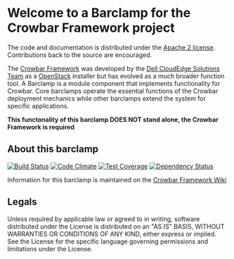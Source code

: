 Welcome to a Barclamp for the Crowbar Framework project
=======================================================

The code and documentation is distributed under the [Apache 2 license](http://www.apache.org/licenses/LICENSE-2.0.html).
Contributions back to the source are encouraged.

The [Crowbar Framework](https://github.com/crowbar/crowbar) was developed by the
[Dell CloudEdge Solutions Team](http://dell.com/openstack) as a [OpenStack](http://OpenStack.org) installer but has
evolved as a much broader function tool. A Barclamp is a module component that implements functionality for Crowbar.
Core barclamps operate the essential functions of the Crowbar deployment mechanics while other barclamps extend the
system for specific applications.

**This functonality of this barclamp DOES NOT stand alone, the Crowbar Framework is required**

About this barclamp
-------------------

[![Build Status](https://travis-ci.org/crowbar/barclamp-network.svg?branch=master)](https://travis-ci.org/crowbar/barclamp-network)
[![Code Climate](https://codeclimate.com/github/crowbar/barclamp-network/badges/gpa.svg)](https://codeclimate.com/github/crowbar/barclamp-network)
[![Test Coverage](https://codeclimate.com/github/crowbar/barclamp-network/badges/coverage.svg)](https://codeclimate.com/github/crowbar/barclamp-network)
[![Dependency Status](https://gemnasium.com/crowbar/barclamp-network.svg)](https://gemnasium.com/crowbar/barclamp-network)

Information for this barclamp is maintained on the [Crowbar Framework Wiki](https://github.com/crowbar/crowbar/wiki)

Legals
------

Unless required by applicable law or agreed to in writing, software distributed under the License is distributed on
an "AS IS" BASIS, WITHOUT WARRANTIES OR CONDITIONS OF ANY KIND, either express or implied. See the License for the
specific language governing permissions and limitations under the License.
